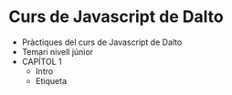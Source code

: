 # Curs de Javascript de Dalto
- Pràctiques del curs de Javascript de Dalto
- Temari nivell júnior
- CAPÍTOL 1
    - Intro
    - Etiqueta <script>
    - Variables
    - Tipus de dades
    - Àmbit/scope (let, const)
    - Operadors d'assignació i aritmètics
    - Concatenació i inerpolació
    - Backtits (` `) i escapament de " i de '
    - Operadors lògics i de comparació
    - Condicionals
    - Pràctica 'Cofia 1'
